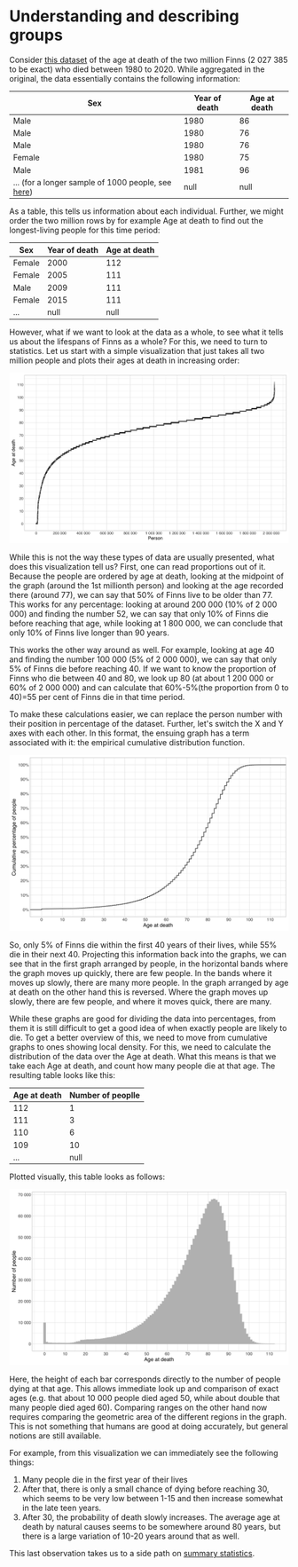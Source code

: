 # Understanding and describing groups

Consider [this dataset](https://pxnet2.stat.fi/PXWeb/pxweb/en/StatFin/StatFin\_\_vrm\_\_kuol/statfin\_kuol\_pxt\_12ag.px/) of the age at death of the two million Finns (2 027 385 to be exact) who died between 1980 to 2020. While aggregated in the original, the data essentially contains the following information:

<table><thead><tr><th>Sex</th><th data-type="number">Year of death</th><th data-type="number">Age at death</th></tr></thead><tbody><tr><td>Male</td><td>1980</td><td>86</td></tr><tr><td>Male</td><td>1980</td><td>76</td></tr><tr><td>Male</td><td>1980</td><td>76</td></tr><tr><td>Female</td><td>1980</td><td>75</td></tr><tr><td>Male</td><td>1981</td><td>96</td></tr><tr><td>... (for a longer sample of 1000 people, see <a href="https://docs.google.com/spreadsheets/d/1xd1HJCJdOthA8PN97Xcr0yu_NFCy6iDVjn8vuAOLALk/edit?usp=sharing">here</a>)</td><td>null</td><td>null</td></tr></tbody></table>

As a table, this tells us information about each individual. Further, we might order the two million rows by for example Age at death to find out the longest-living people for this time period:

<table><thead><tr><th>Sex</th><th data-type="number">Year of death</th><th data-type="number">Age at death</th></tr></thead><tbody><tr><td>Female</td><td>2000</td><td>112</td></tr><tr><td>Female</td><td>2005</td><td>111</td></tr><tr><td>Male</td><td>2009</td><td>111</td></tr><tr><td>Female</td><td>2015</td><td>111</td></tr><tr><td>...</td><td>null</td><td>null</td></tr></tbody></table>

However, what if we want to look at the data as a whole, to see what it tells us about the lifespans of Finns as a whole? For this, we need to turn to statistics. Let us start with a simple visualization that just takes all two million people and plots their ages at death in increasing order:&#x20;

![Ages at death of two million Finns, ordered by age at death](<../../.gitbook/assets/9795e3a8-c993-4487-a8be-92663c60d479 (1).png>)

While this is not the way these types of data are usually presented, what does this visualization tell us? First, one can read proportions out of it. Because the people are ordered by age at death, looking at the midpoint of the graph (around the 1st millionth person) and looking at the age recorded there (around 77), we can say that 50% of Finns live to be older than 77. This works for any percentage: looking at around 200 000 (10% of 2 000 000) and finding the number 52, we can say that only 10% of Finns die before reaching that age, while looking at 1 800 000, we can conclude that only 10% of Finns live longer than 90 years.&#x20;

This works the other way around as well. For example, looking at age 40 and finding the number 100 000 (5% of 2 000 000), we can say that only 5% of Finns die before reaching 40. If we want to know the proportion of Finns who die between 40 and 80, we look up 80 (at about 1 200 000 or 60% of 2 000 000) and can calculate that 60%-5%(the proportion from 0 to 40)=55 per cent of Finns die in that time period.&#x20;

To make these calculations easier, we can replace the person number with their position in percentage of the dataset. Further, let's switch the X and Y axes with each other. In this format, the ensuing graph has a term associated with it: the empirical cumulative distribution function.

![The empirical cumulative distribution function of our data](<../../.gitbook/assets/image (17).png>)

So, only 5% of Finns die within the first 40 years of their lives, while 55% die in their next 40. Projecting this information back into the graphs, we can see that in the first graph arranged by people, in the horizontal bands where the graph moves up quickly, there are few people. In the bands where it moves up slowly, there are many more people. In the graph arranged by age at death on the other hand this is reversed. Where the graph moves up slowly, there are few people, and where it moves quick, there are many.&#x20;

While these graphs are good for dividing the data into percentages, from them it is still difficult to get a good idea of when exactly people are likely to die. To get a better overview of this, we need to move from cumulative graphs to ones showing local density. For this, we need to calculate the distribution of the data over the Age at death. What this means is that we take each Age at death, and count how many people die at that age. The resulting table looks like this:

<table><thead><tr><th>Age at death</th><th data-type="number">Number of peoplle</th></tr></thead><tbody><tr><td>112</td><td>1</td></tr><tr><td>111</td><td>3</td></tr><tr><td>110</td><td>6</td></tr><tr><td>109</td><td>10</td></tr><tr><td>...</td><td>null</td></tr></tbody></table>

Plotted visually, this table looks as follows:

![The number of people dying at each age](../../.gitbook/assets/d1a37eea-94ff-4dc4-a5b4-c88490980c2c.png)

Here, the height of each bar corresponds directly to the number of people dying at that age. This allows immediate look up and comparison of exact ages (e.g. that about 10 000 people died aged 50, while about double that many people died aged 60). Comparing ranges on the other hand now requires comparing the geometric area of the different regions in the graph. This is not something that humans are good at doing accurately, but general notions are still available.&#x20;

For example, from this visualization we can immediately see the following things:

1. Many people die in the first year of their lives
2. After that, there is only a small chance of dying before reaching 30, which seems to be very low between 1-15 and then increase somewhat in the late teen years.
3. After 30, the probability of death slowly increases. The average age at death by natural causes seems to be somewhere around 80 years, but there is a large variation of 10-20 years around that as well.

This last observation takes us to a side path on [summary statistics](what-is-average.md).
